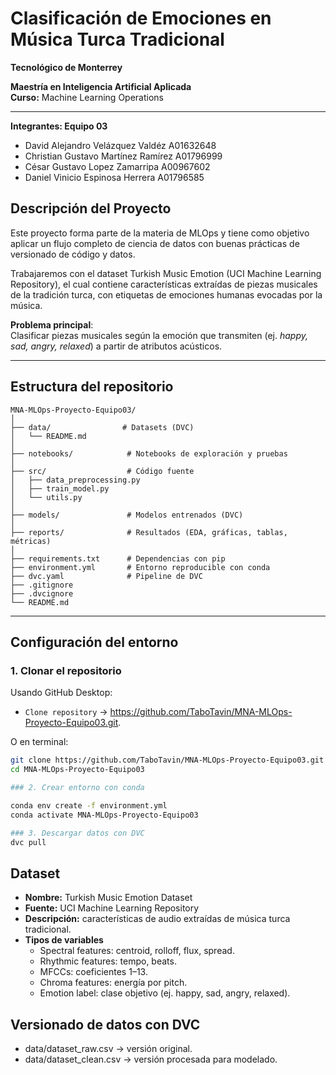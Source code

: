 # Clasificación de Emociones en Música Turca Tradicional

**Tecnológico de Monterrey**

**Maestría en Inteligencia Artificial Aplicada**  
**Curso:** Machine Learning Operations

---

**Integrantes: Equipo 03**
- David Alejandro Velázquez Valdéz A01632648
- Christian Gustavo Martínez Ramírez A01796999
- César Gustavo Lopez Zamarripa A00967602
- Daniel Vinicio Espinosa Herrera A01796585

## Descripción del Proyecto
Este proyecto forma parte de la materia de MLOps y tiene como objetivo aplicar un flujo completo de ciencia de datos con buenas prácticas de versionado de código y datos.

Trabajaremos con el dataset Turkish Music Emotion (UCI Machine Learning Repository), el cual contiene características extraídas de piezas musicales de la tradición turca, con etiquetas de emociones humanas evocadas por la música.  

**Problema principal**:  
Clasificar piezas musicales según la emoción que transmiten (ej. *happy, sad, angry, relaxed*) a partir de atributos acústicos.

---

## Estructura del repositorio
```
MNA-MLOps-Proyecto-Equipo03/
│
├── data/                # Datasets (DVC)
│   └── README.md
│
├── notebooks/            # Notebooks de exploración y pruebas
│
├── src/                  # Código fuente
│   ├── data_preprocessing.py
│   ├── train_model.py
│   └── utils.py
│
├── models/               # Modelos entrenados (DVC)
│
├── reports/              # Resultados (EDA, gráficas, tablas, métricas)
│
├── requirements.txt      # Dependencias con pip
├── environment.yml       # Entorno reproducible con conda
├── dvc.yaml              # Pipeline de DVC 
├── .gitignore
├── .dvcignore
└── README.md
```
---

## Configuración del entorno

### 1. Clonar el repositorio
Usando GitHub Desktop:  
- `Clone repository` → https://github.com/TaboTavin/MNA-MLOps-Proyecto-Equipo03.git.

O en terminal:  
```bash
git clone https://github.com/TaboTavin/MNA-MLOps-Proyecto-Equipo03.git
cd MNA-MLOps-Proyecto-Equipo03

### 2. Crear entorno con conda

conda env create -f environment.yml
conda activate MNA-MLOps-Proyecto-Equipo03

### 3. Descargar datos con DVC
dvc pull 
```

## Dataset
- **Nombre:** Turkish Music Emotion Dataset
- **Fuente:** UCI Machine Learning Repository
- **Descripción:** características de audio extraídas de música turca tradicional.
- **Tipos de variables**
	- Spectral features: centroid, rolloff, flux, spread.
	- Rhythmic features: tempo, beats.
	- MFCCs: coeficientes 1–13.
	- Chroma features: energía por pitch.
	- Emotion label: clase objetivo (ej. happy, sad, angry, relaxed).

## Versionado de datos con DVC

- data/dataset_raw.csv → versión original.
- data/dataset_clean.csv → versión procesada para modelado.
